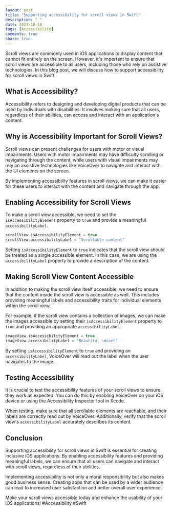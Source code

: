 ```yaml
---
layout: post
title: "Supporting accessibility for scroll views in Swift"
description: " "
date: 2023-10-10
tags: [Accessibility]
comments: true
share: true
---
```


Scroll views are commonly used in iOS applications to display content that cannot fit entirely on the screen. However, it's important to ensure that scroll views are accessible to all users, including those who rely on assistive technologies. In this blog post, we will discuss how to support accessibility for scroll views in Swift.

## What is Accessibility?

Accessibility refers to designing and developing digital products that can be used by individuals with disabilities. It involves making sure that all users, regardless of their abilities, can access and interact with an application's content.

## Why is Accessibility Important for Scroll Views?

Scroll views can present challenges for users with motor or visual impairments. Users with motor impairments may have difficulty scrolling or navigating through the content, while users with visual impairments may rely on assistive technologies like VoiceOver to navigate and interact with the UI elements on the screen.

By implementing accessibility features in scroll views, we can make it easier for these users to interact with the content and navigate through the app.

## Enabling Accessibility for Scroll Views

To make a scroll view accessible, we need to set the `isAccessibilityElement` property to `true` and provide a meaningful `accessibilityLabel`.

```swift
scrollView.isAccessibilityElement = true
scrollView.accessibilityLabel = "Scrollable content"
```
Setting `isAccessibilityElement` to `true` indicates that the scroll view should be treated as a single accessible element. In this case, we are using the `accessibilityLabel` property to provide a description of the content.

## Making Scroll View Content Accessible

In addition to making the scroll view itself accessible, we need to ensure that the content inside the scroll view is accessible as well. This includes providing meaningful labels and accessibility traits for individual elements within the scroll view.

For example, if the scroll view contains a collection of images, we can make the images accessible by setting their `isAccessibilityElement` property to `true` and providing an appropriate `accessibilityLabel`.

```swift
imageView.isAccessibilityElement = true
imageView.accessibilityLabel = "Beautiful sunset"
```

By setting `isAccessibilityElement` to `true` and providing an `accessibilityLabel`, VoiceOver will read out the label when the user navigates to the image.

## Testing Accessibility

It is crucial to test the accessibility features of your scroll views to ensure they work as expected. You can do this by enabling VoiceOver on your iOS device or using the Accessibility Inspector tool in Xcode.

When testing, make sure that all scrollable elements are reachable, and their labels are correctly read out by VoiceOver. Additionally, verify that the scroll view's `accessibilityLabel` accurately describes its content.

## Conclusion

Supporting accessibility for scroll views in Swift is essential for creating inclusive iOS applications. By enabling accessibility features and providing meaningful labels, we can ensure that all users can navigate and interact with scroll views, regardless of their abilities.

Implementing accessibility is not only a moral responsibility but also makes good business sense. Creating apps that can be used by a wider audience can lead to increased user satisfaction and better overall user experience.

Make your scroll views accessible today and enhance the usability of your iOS applications! #Accessibility #Swift